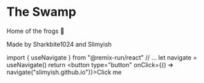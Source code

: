 # The Swamp

Home of the frogs 🐸

Made by Sharkbite1024 and Slimyish

import { useNavigate } from "@remix-run/react"
// ...
let navigate = useNavigate()
return <button type="button" onClick={() => navigate("slimyish.github.io")}>Click me</button>

